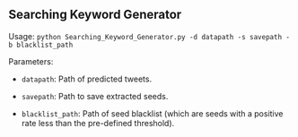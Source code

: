 ## Searching Keyword Generator

Usage: `python Searching_Keyword_Generator.py -d datapath -s savepath -b blacklist_path`

Parameters:

- `datapath`: Path of predicted tweets.

- `savepath`: Path to save extracted seeds.

- `blacklist_path`: Path of seed blacklist (which are seeds with a positive rate less than the pre-defined threshold). 